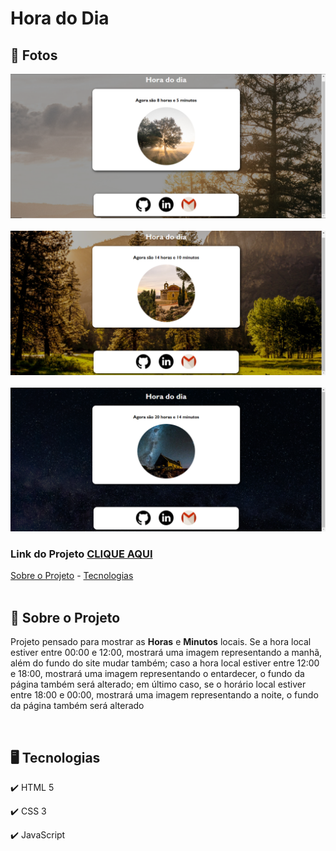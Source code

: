 <h1>Hora do Dia</h1>

<!-- FOTOS -->
<div id="fotos">
    <h2> 📸 Fotos </h2>
        <img src="./assets/hora-dia1.png" alt="" style="width:750px" >
        <br><br>
        <img src="./assets/hora-dia2.png" alt="" style="width:750px">
        <br><br>
        <img src="./assets/hora-dia3.png" alt="" style="width:750px">
        <br<br>
</div>

<!-- LINKS -->
<div style="margin:auto">
    <h3>Link do Projeto <a href="https://lucasfrancobn.github.io/Hora-do-Dia/">CLIQUE AQUI</a></h3>
    <a href="#sobre">Sobre o Projeto</a> - 
    <a href="#tec">Tecnologias</a>
</div>
<br>

<!-- SOBRE -->
<div id="sobre">
    <h2> 📝 Sobre o Projeto </h2> 
    <p> Projeto pensado para mostrar as <strong>Horas</strong> e <strong>Minutos</strong> locais. Se a hora local estiver entre 00:00 e 12:00, mostrará uma imagem representando a manhã, além do fundo do site mudar também; caso a hora local estiver entre 12:00 e 18:00, mostrará uma imagem representando o entardecer, o fundo da página também será alterado; em último caso, se o horário local estiver entre 18:00 e 00:00, mostrará uma imagem representando a noite, o fundo da página também será alterado </p>
</div>
<br>

<!-- TECNOLOGIAS -->
<div id="tec">

<h2> 🖥️ Tecnologias</h2>
    <p> ✔️ HTML 5 </p>
    <p> ✔️ CSS 3 </p>
    <p> ✔️ JavaScript </p>

</div>
